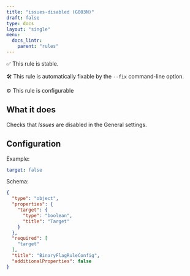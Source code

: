 ```yaml
---
title: "issues-disabled (G003N)"
draft: false
type: docs
layout: "single"
menu:
  docs_lintr:
    parent: "rules"
---
```


✅  This rule is stable.

🛠️ This rule is automatically fixable by the `--fix` command-line option.

⚙️ This rule is configurable

## What it does

Checks that _Issues_ are disabled in the General settings.

## Configuration

Example:

```yaml
target: false
```

Schema:

```json
{
  "type": "object",
  "properties": {
    "target": {
      "type": "boolean",
      "title": "Target"
    }
  },
  "required": [
    "target"
  ],
  "title": "BinaryFlagRuleConfig",
  "additionalProperties": false
}
```

